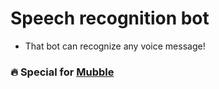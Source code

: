 # Speech recognition bot
* That bot can recognize any voice message!

### 🔥 Special for [Mubble](https://github.com/vladislavkovalskyi/mubble)